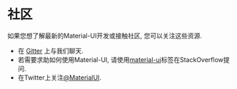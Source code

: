 # 社区

<p class="description">如果您想了解最新的Material-UI开发或接触社区, 您可以关注这些资源.</p>

- 在 [ Gitter](https://gitter.im/mui-org/material-ui) 上与我们聊天.
- 若需要求助如何使用Material-UI, 请使用[material-ui](https://stackoverflow.com/questions/tagged/material-ui)标签在StackOverflow提问.
- 在Twitter上关注[@MaterialUI](https://twitter.com/MaterialUI).